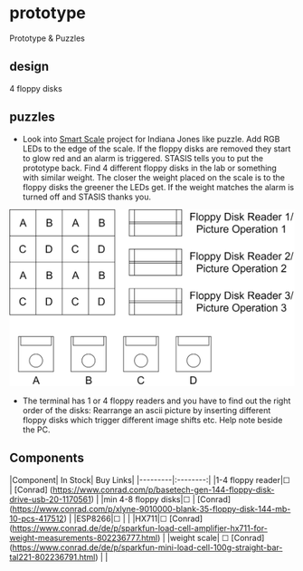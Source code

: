 # prototype
Prototype &amp; Puzzles

## design
4 floppy disks

## puzzles
- Look into [Smart Scale](https://www.instructables.com/id/DIY-Smart-Scale-With-Alarm-Clock-with-Wi-Fi-ESP826/) project for Indiana Jones like puzzle. Add RGB LEDs to the edge of the scale. If the floppy disks are removed they start to glow red and an alarm is triggered. STASIS tells you to put the prototype back. Find 4 different floppy disks in the lab or something with similar weight. The closer the weight placed on the scale is to the floppy disks the greener the LEDs get. If the weight matches the alarm is turned off and STASIS thanks you.

![Computer Puzzle](https://github.com/ubilab-escape/prototype/blob/master/Computer%20Puzzle.png)

- The terminal has 1 or 4 floppy readers and you have to find out the right order of the disks:
Rearrange an ascii picture by inserting different floppy disks which trigger different image shifts etc. Help note beside the PC.


## Components
|Component| In Stock| Buy Links|
|---------|:--------:|
|1-4 floppy reader|&#9744; | [Conrad] (https://www.conrad.com/p/basetech-gen-144-floppy-disk-drive-usb-20-1170561) |
|min 4-8 floppy disks|&#9744; | [Conrad] (https://www.conrad.com/p/xlyne-9010000-blank-35-floppy-disk-144-mb-10-pcs-417512) |
|ESP8266|&#9744; | |
|HX711|&#9744; [Conrad] (https://www.conrad.de/de/p/sparkfun-load-cell-amplifier-hx711-for-weight-measurements-802236777.html) |
|weight scale| &#9744; [Conrad] (https://www.conrad.de/de/p/sparkfun-mini-load-cell-100g-straight-bar-tal221-802236791.html) | |
